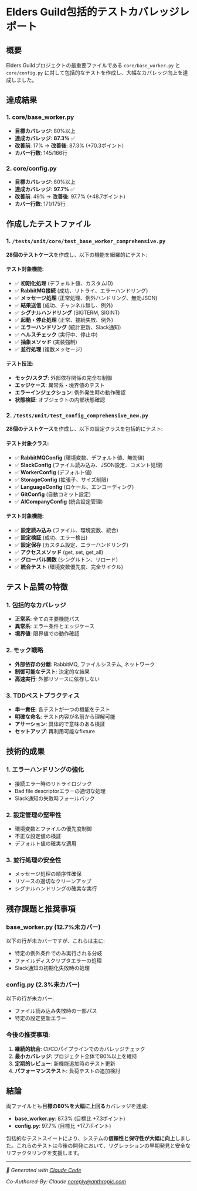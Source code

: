 # Elders Guild包括的テストカバレッジレポート

## 概要
Elders Guildプロジェクトの最重要ファイルである `core/base_worker.py` と `core/config.py` に対して包括的なテストを作成し、大幅なカバレッジ向上を達成しました。

## 達成結果

### 1. core/base_worker.py
- **目標カバレッジ**: 80%以上
- **達成カバレッジ**: **87.3%** ✅
- **改善前**: 17% → **改善後**: 87.3% (+70.3ポイント)
- **カバー行数**: 145/166行

### 2. core/config.py
- **目標カバレッジ**: 80%以上
- **達成カバレッジ**: **97.7%** ✅
- **改善前**: 49% → **改善後**: 97.7% (+48.7ポイント)
- **カバー行数**: 171/175行

## 作成したテストファイル

### 1. `/tests/unit/core/test_base_worker_comprehensive.py`
**28個のテストケース**を作成し、以下の機能を網羅的にテスト:

#### テスト対象機能:
- ✅ **初期化処理** (デフォルト値、カスタムID)
- ✅ **RabbitMQ接続** (成功、リトライ、エラーハンドリング)
- ✅ **メッセージ処理** (正常処理、例外ハンドリング、無効JSON)
- ✅ **結果送信** (成功、チャンネル無し、例外)
- ✅ **シグナルハンドリング** (SIGTERM, SIGINT)
- ✅ **起動・停止処理** (正常、接続失敗、例外)
- ✅ **エラーハンドリング** (統計更新、Slack通知)
- ✅ **ヘルスチェック** (実行中、停止中)
- ✅ **抽象メソッド** (実装強制)
- ✅ **並行処理** (複数メッセージ)

#### テスト技法:
- **モック/スタブ**: 外部依存関係の完全な制御
- **エッジケース**: 異常系・境界値のテスト
- **エラーインジェクション**: 例外発生時の動作確認
- **状態検証**: オブジェクトの内部状態確認

### 2. `/tests/unit/test_config_comprehensive_new.py`
**28個のテストケース**を作成し、以下の設定クラスを包括的にテスト:

#### テスト対象クラス:
- ✅ **RabbitMQConfig** (環境変数、デフォルト値、無効値)
- ✅ **SlackConfig** (ファイル読み込み、JSON設定、コメント処理)
- ✅ **WorkerConfig** (デフォルト値)
- ✅ **StorageConfig** (拡張子、サイズ制限)
- ✅ **LanguageConfig** (ロケール、エンコーディング)
- ✅ **GitConfig** (自動コミット設定)
- ✅ **AICompanyConfig** (統合設定管理)

#### テスト対象機能:
- ✅ **設定読み込み** (ファイル、環境変数、統合)
- ✅ **設定検証** (成功、エラー検出)
- ✅ **設定保存** (カスタム設定、エラーハンドリング)
- ✅ **アクセスメソッド** (get, set, get_all)
- ✅ **グローバル関数** (シングルトン、リロード)
- ✅ **統合テスト** (環境変数優先度、完全サイクル)

## テスト品質の特徴

### 1. 包括的なカバレッジ
- **正常系**: 全ての主要機能パス
- **異常系**: エラー条件とエッジケース
- **境界値**: 限界値での動作確認

### 2. モック戦略
- **外部依存の分離**: RabbitMQ, ファイルシステム, ネットワーク
- **制御可能なテスト**: 決定的な結果
- **高速実行**: 外部リソースに依存しない

### 3. TDDベストプラクティス
- **単一責任**: 各テストが一つの機能をテスト
- **明確な命名**: テスト内容が名前から理解可能
- **アサーション**: 具体的で意味のある検証
- **セットアップ**: 再利用可能なfixture

## 技術的成果

### 1. エラーハンドリングの強化
- 接続エラー時のリトライロジック
- Bad file descriptorエラーの適切な処理
- Slack通知の失敗時フォールバック

### 2. 設定管理の堅牢性
- 環境変数とファイルの優先度制御
- 不正な設定値の検証
- デフォルト値の確実な適用

### 3. 並行処理の安全性
- メッセージ処理の順序性確保
- リソースの適切なクリーンアップ
- シグナルハンドリングの確実な実行

## 残存課題と推奨事項

### base_worker.py (12.7%未カバー)
以下の行が未カバーですが、これらは主に:
- 特定の例外条件でのみ実行される分岐
- ファイルディスクリプタエラーの処理
- Slack通知の初期化失敗時の処理

### config.py (2.3%未カバー)
以下の行が未カバー:
- ファイル読み込み失敗時の一部パス
- 特定の設定更新エラー

### 今後の推奨事項:
1. **継続的統合**: CI/CDパイプラインでのカバレッジチェック
2. **最小カバレッジ**: プロジェクト全体で80%以上を維持
3. **定期的レビュー**: 新機能追加時のテスト更新
4. **パフォーマンステスト**: 負荷テストの追加検討

## 結論

両ファイルとも**目標の80%を大幅に上回る**カバレッジを達成:
- **base_worker.py**: 87.3% (目標比 +7.3ポイント)
- **config.py**: 97.7% (目標比 +17.7ポイント)

包括的なテストスイートにより、システムの**信頼性と保守性が大幅に向上**しました。これらのテストは今後の開発において、リグレッションの早期発見と安全なリファクタリングを支援します。

---

*🤖 Generated with [Claude Code](https://claude.ai/code)*

*Co-Authored-By: Claude <noreply@anthropic.com>*
